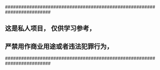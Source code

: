 #########################################################################


##   这是私人项目， 仅供学习参考，  
##   严禁用作商业用途或者违法犯罪行为，


#########################################################################

